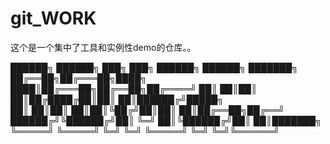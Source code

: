 # git_WORK
这个是一个集中了工具和实例性demo的仓库。。





██████╗  ██████╗ ███╗   ███╗ ██████╗ ██████╗ ███████╗
██╔══██╗██╔═══██╗████╗ ████║██╔═══██╗██╔══██╗██╔════╝
██║  ██║██║   ██║██╔████╔██║██║   ██║██████╔╝█████╗  
██║  ██║██║   ██║██║╚██╔╝██║██║   ██║██╔══██╗██╔══╝  
██████╔╝╚██████╔╝██║ ╚═╝ ██║╚██████╔╝██║  ██║███████╗
╚═════╝  ╚═════╝ ╚═╝     ╚═╝ ╚═════╝ ╚═╝  ╚═╝╚══════╝
